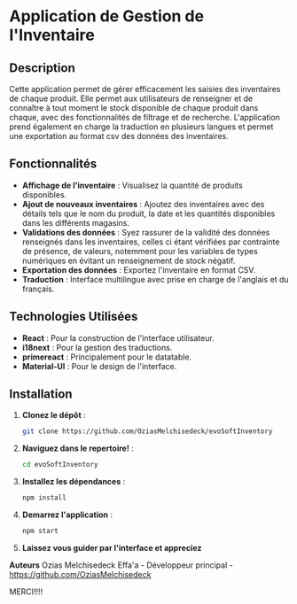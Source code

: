 # Application de Gestion de l'Inventaire

## Description

Cette application permet de gérer efficacement les saisies des inventaires de chaque produit. Elle permet aux utilisateurs de renseigner et de connaître à tout moment le stock disponible de chaque produit dans chaque, avec des fonctionnalités de filtrage et de recherche. L'application prend également en charge la traduction en plusieurs langues et permet une exportation au format csv des données des inventaires.

## Fonctionnalités

- **Affichage de l'inventaire** : Visualisez la quantité de produits disponibles.
- **Ajout de nouveaux inventaires** : Ajoutez des inventaires avec des détails tels que le nom du produit, la date et les quantités disponibles dans les différents magasins.
- **Validations des données** : Syez rassurer de la validité des données renseignés dans les inventaires, celles ci étant vérifiées par contrainte de présence, de valeurs, notemment pour les variables de types numériques en évitant un renseignement de stock négatif.
- **Exportation des données** : Exportez l'inventaire en format CSV.
- **Traduction** : Interface multilingue avec prise en charge de l'anglais et du français.

## Technologies Utilisées

- **React** : Pour la construction de l'interface utilisateur.
- **i18next** : Pour la gestion des traductions.
- **primereact** : Principalement pour le datatable.
- **Material-UI** : Pour le design de l'interface.

## Installation

1. **Clonez le dépôt** :

   ```bash
   git clone https://github.com/OziasMelchisedeck/evoSoftInventory
2. **Naviguez dans le repertoire!** :
    ```bash
    cd evoSoftInventory
3. **Installez les dépendances** :
    ```bash
    npm install
4. **Demarrez l'application** :
    ```bash
    npm start
5. **Laissez vous guider par l'interface et appreciez**

**Auteurs**
Ozias Melchisedeck Effa'a - Développeur principal - https://github.com/OziasMelchisedeck

MERCI!!!!